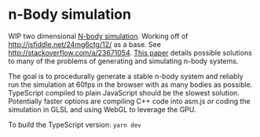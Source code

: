# n-Body simulation
WIP two dimensional [N-body simulation](https://en.wikipedia.org/wiki/N-body_simulation). Working off of http://jsfiddle.net/24mg6ctg/12/ as a base. See http://stackoverflow.com/a/23671054. [This paper](https://brage.bibsys.no/xmlui/bitstream/id/411587/13540_FULLTEXT.pdf) details possible solutions to many of the problems of generating and simulating n-body systems.  

The goal is to procedurally generate a stable n-body system and reliably run the simulation at 60fps in the browser with as many bodies as possible. TypeScript compiled to plain JavaScript should be the slowest solution. Potentially faster options are compiling C++ code into asm.js *or* coding the simulation in GLSL and using WebGL to leverage the GPU.  

To build the TypeScript version: `yarn dev`
